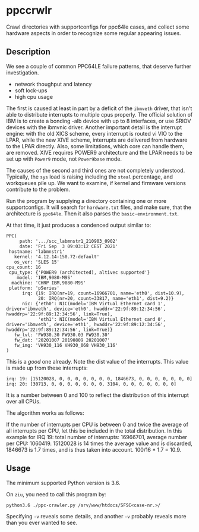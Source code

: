 # ppccrwlr

Crawl directories with supportconfigs for ppc64le cases, and collect some hardware aspects in order to recognize some regular appearing issues.

## Description

We see a couple of common PPC64LE failure patterns, that deserve further investigation. 

- network thoughput and latency
- soft lock-ups 
- high cpu usage

The first is caused at least in part by a deficit of the `ibmveth` driver, that isn't able to distribute interrupts to multiple cpus properly.
The official solution of IBM is to create a bonding -alb device with up to 8 interfaces, or use SRIOV devices with the ibmvnic driver. Another 
important detail is the interrupt engine: with the old XICS scheme, every interrupt is routed vi VIO to the LPAR, while the new XIVE scheme,
interrupts are delivered from hardware to the LPAR directly. Also, some limitations, which core can handle them, are removed. XIVE requires
POWER9 architecture and the LPAR needs to be set up with `Power9` mode, not `Power9base` mode.

The causes of the second and third ones are not completely understood. Typically, the `sys` load is raising including the `steal` percentage, 
and workqueues pile up. We want to examine, if kernel and firmware versions contribute to the problem.

Run the program by supplying a directory containing one or more supportconfigs. It will search for `hardware.txt` files, and make sure, that
the architecture is `ppc64le`. Then it also parses the `basic-environment.txt`.

At that time, it just produces a condenced output similar to:
```
PPC(
     path: '.../scc_labmnstr1_210903_0902'
     date: 'Fri Sep  3 09:03:12 CEST 2021'
 hostname: 'labmnstr1'
   kernel: '4.12.14-150.72-default'
   os_ver: 'SLES 15'
cpu_count: 16
 cpu_type: {'POWER9 (architected), altivec supported'}
    model: 'IBM,9080-M9S'
  machine: 'CHRP IBM,9080-M9S'
 platform: 'pSeries'
      irq: {19: IRQ(nr=19, count=16966701, name='eth0', dist=10.9),
            20: IRQ(nr=20, count=33817, name='eth1', dist=9.2)}
      nic: {'eth0': NIC(model='IBM Virtual Ethernet card 1', driver='ibmveth', device='eth0', hwaddr='22:9f:89:12:34:56', hwaddrp='22:9f:89:12:34:56', link=True),
            'eth1': NIC(model='IBM Virtual Ethernet card 0', driver='ibmveth', device='eth1', hwaddr='22:9f:89:12:34:56', hwaddrp='22:9f:89:12:34:56', link=True)}
   fw_lvl: 'FW930.30 FW930.03 FW930.30'
   fw_dat: '20201007 20190809 20201007'
   fw_img: 'VH930_116 VH930_068 VH930_116'
)

```

This is a *good* one already. Note the dist value of the interrupts. This value is made up from these interrupts:

```
irq: 19: [15120028, 0, 0, 0, 0, 0, 0, 0, 1846673, 0, 0, 0, 0, 0, 0, 0]
irq: 20: [30713, 0, 0, 0, 0, 0, 0, 0, 3104, 0, 0, 0, 0, 0, 0, 0]
```

It is a number between 0 and 100 to reflect the distribution of this interrupt over all CPUs.

The algorithm works as follows:

If the number of interrupts per CPU is between 0 and twice the average of all interrupts per CPU, let this be included in the total distribution.
In this example for IRQ 19: total number of interrupts: 16966701, average number per CPU: 1060419.
15120028 is 14 times the average value and is discarded, 1846673 is 1.7 times, and is thus taken into account. 100/16 * 1.7 = 10.9.

## Usage

The minimum supported Python version is 3.6.

On `ziu`, you need to call this program by:
```
python3.6 ./ppc-crawler.py /srv/www/htdocs/SFSC<case-nr.>/
```

Specifying `-v` reveals some details, and another `-v` probably reveals more than you ever wanted to see.

